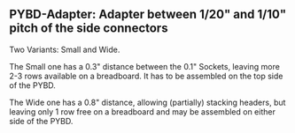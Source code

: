 ## PYBD-Adapter: Adapter between 1/20" and 1/10" pitch of the side connectors
    
Two Variants: Small and Wide.

The Small one has a 0.3" distance between the 0.1" Sockets, leaving more
2-3 rows available on a breadboard. It has to be assembled on the top
side of the PYBD.

The Wide one has a 0.8" distance, allowing (partially) stacking headers,
but leaving only 1 row free on a breadboard and may be assembled on
either side of the PYBD.
